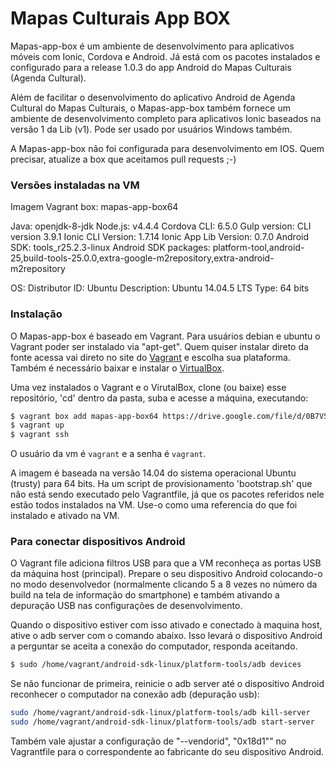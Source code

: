 
Mapas Culturais App BOX
=============================

Mapas-app-box é um ambiente de desenvolvimento para aplicativos móveis com Ionic, Cordova e Android. Já está com os pacotes instalados e configurado para a release 1.0.3 do app Android do Mapas Culturais (Agenda Cultural).

Além de facilitar o desenvolvimento do aplicativo Android de Agenda Cultural do Mapas Culturais, o Mapas-app-box também fornece um ambiente de desenvolvimento completo para aplicativos Ionic baseados na versão 1 da Lib (v1). Pode ser usado por usuários Windows também.

A Mapas-app-box não foi configurada para desenvolvimento em IOS. Quem precisar, atualize a box que aceitamos pull requests ;-)


### Versões instaladas na VM

Imagem Vagrant box: mapas-app-box64

Java: openjdk-8-jdk
Node.js: v4.4.4
Cordova CLI: 6.5.0
Gulp version: CLI version 3.9.1
Ionic CLI Version: 1.7.14
Ionic App Lib Version: 0.7.0
Android SDK: tools_r25.2.3-linux
Android SDK packages: platform-tool,android-25,build-tools-25.0.0,extra-google-m2repository,extra-android-m2repository

OS: Distributor ID: Ubuntu 
Description: Ubuntu 14.04.5 LTS 
Type: 64 bits


### Instalação

O Mapas-app-box é baseado em Vagrant. Para usuários debian e ubuntu o Vagrant poder ser instalado via "apt-get". Quem quiser instalar direto da fonte acessa vai direto no site do [Vagrant](https://www.vagrantup.com/downloads.html) e escolha sua plataforma. Também é necessário baixar e instalar o [VirtualBox](http://virtualbox.org/).

Uma vez instalados o Vagrant e o VirutalBox, clone (ou baixe) esse repositório, 'cd' dentro da pasta, suba e acesse a máquina, executando:

```bash
$ vagrant box add mapas-app-box64 https://drive.google.com/file/d/0B7VSUSGkIS-zTGlGMVowWUdFbUk
$ vagrant up
$ vagrant ssh
```

O usuário da vm é `vagrant` e a senha é `vagrant`. 

A imagem é baseada na versão 14.04 do sistema operacional Ubuntu (trusty) para 64 bits. Ha um script de provisionamento 'bootstrap.sh' que não está sendo executado pelo Vagrantfile, já que os pacotes referidos nele estão todos instalados na VM. Use-o como uma referencia do que foi instalado e ativado na VM.


### Para conectar dispositivos Android

O Vagrant file adiciona filtros USB para que a VM reconheça as portas USB da máquina host (principal). Prepare o seu dispositivo Android colocando-o no modo desenvolvedor (normalmente clicando 5 a 8 vezes no número da build na tela de informação do smartphone) e também ativando a depuração USB nas configurações de desenvolvimento.

Quando o dispositivo estiver com isso ativado e conectado à maquina host, ative o adb server com o comando abaixo. Isso levará o dispositivo Android a perguntar se aceita a conexão do computador, responda aceitando.

```bash
$ sudo /home/vagrant/android-sdk-linux/platform-tools/adb devices
```

Se não funcionar de primeira, reinicie o adb server até o dispositivo Android reconhecer o computador na conexão adb (depuração usb):

```bash
sudo /home/vagrant/android-sdk-linux/platform-tools/adb kill-server
sudo /home/vagrant/android-sdk-linux/platform-tools/adb start-server
```

Também vale ajustar a configuração de "--vendorid", "0x18d1"" no Vagrantfile para o correspondente ao fabricante do seu dispositivo Android.
